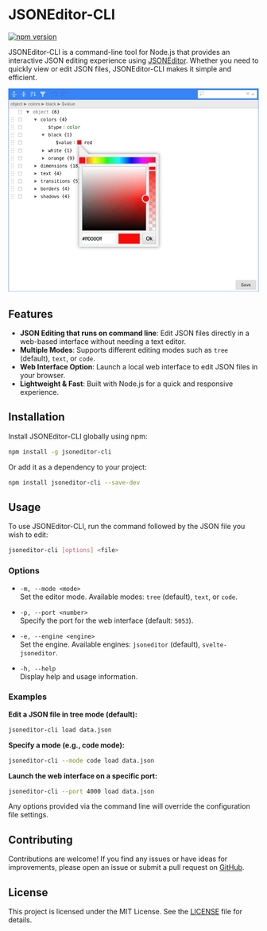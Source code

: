 # JSONEditor-CLI

[![npm version](https://badge.fury.io/js/jsoneditor-cli.svg)](http://badge.fury.io/js/jsoneditor-cli)

JSONEditor-CLI is a command-line tool for Node.js that provides an interactive JSON editing experience using [JSONEditor](https://github.com/josdejong/jsoneditor). Whether you need to quickly view or edit JSON files, JSONEditor-CLI makes it simple and efficient.

<img src="jsoneditor-cli.png" alt="JSONEditor-CLI" width="600"/>

## Features

- **JSON Editing that runs on command line**: Edit JSON files directly in a web-based interface without needing a text editor.
- **Multiple Modes**: Supports different editing modes such as `tree` (default), `text`, or `code`.
- **Web Interface Option**: Launch a local web interface to edit JSON files in your browser.
- **Lightweight & Fast**: Built with Node.js for a quick and responsive experience.

## Installation

Install JSONEditor-CLI globally using npm:

```bash
npm install -g jsoneditor-cli
```

Or add it as a dependency to your project:

```bash
npm install jsoneditor-cli --save-dev
```

## Usage

To use JSONEditor-CLI, run the command followed by the JSON file you wish to edit:

```bash
jsoneditor-cli [options] <file>
```

### Options

- `-m, --mode <mode>`  
  Set the editor mode. Available modes: `tree` (default), `text`, or `code`.

- `-p, --port <number>`  
  Specify the port for the web interface (default: `5053`).

- `-e, --engine <engine>`  
  Set the engine. Available engines: `jsoneditor` (default), `svelte-jsoneditor`.

- `-h, --help`  
  Display help and usage information.

### Examples

**Edit a JSON file in tree mode (default):**

```bash
jsoneditor-cli load data.json
```

**Specify a mode (e.g., code mode):**

```bash
jsoneditor-cli --mode code load data.json
```

**Launch the web interface on a specific port:**

```bash
jsoneditor-cli --port 4000 load data.json
```

Any options provided via the command line will override the configuration file settings.

## Contributing

Contributions are welcome! If you find any issues or have ideas for improvements, please open an issue or submit a pull request on [GitHub](https://github.com/artursopelnik/jsoneditor-cli).

## License

This project is licensed under the MIT License. See the [LICENSE](LICENSE.txt) file for details.
